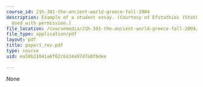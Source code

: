 ```yaml
---
course_id: 21h-301-the-ancient-world-greece-fall-2004
description: Example of a student essay. (Courtesy of Efstathios (Stathis) Metsovitis.
  Used with permission.)
file_location: /coursemedia/21h-301-the-ancient-world-greece-fall-2004/ea50b21041a6f62c6a34a97d7a8fbdee_paper1_rev.pdf
file_type: application/pdf
layout: pdf
title: paper1_rev.pdf
type: course
uid: ea50b21041a6f62c6a34a97d7a8fbdee

---
```

None